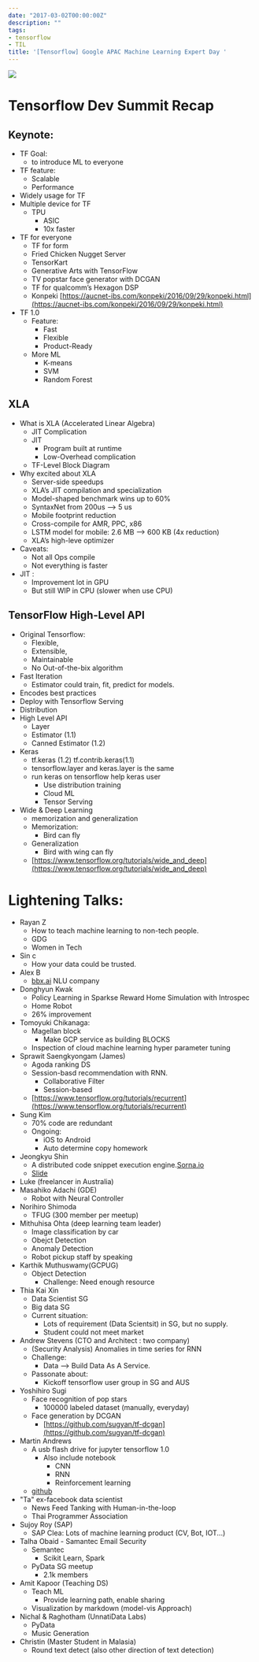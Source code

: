 ```yaml
---
date: "2017-03-02T00:00:00Z"
description: ""
tags:
- tensorflow
- TIL
title: '[Tensorflow] Google APAC Machine Learning Expert Day '
---
```


![](https://lh3.googleusercontent.com/hIViPosdbSGUpLmPnP2WqL9EmvoVOXW7dy6nztmY5NZ9_u5lumMz4sQjjsBZ2QxjyZZCIPgucD2rhdL5uR7K0vLi09CEJYY=s1376)

# Tensorflow Dev Summit Recap

## Keynote:

* TF Goal:
    * to introduce ML to everyone
* TF feature:
    * Scalable 
    * Performance
* Widely usage for TF
* Multiple device for TF 
    * TPU
        * ASIC
        * 10x faster
* TF for everyone
    * TF for form
    * Fried Chicken Nugget Server
    * TensorKart
    * Generative Arts with TensorFlow
    * TV popstar face generator with DCGAN
    * TF for qualcomm’s Hexagon DSP
    * Konpeki [https://aucnet-ibs.com/konpeki/2016/09/29/konpeki.html](https://aucnet-ibs.com/konpeki/2016/09/29/konpeki.html)
* TF 1.0
    * Feature:
        * Fast 
        * Flexible
        * Product-Ready
    * More ML
        * K-means
        * SVM
        * Random Forest 

## XLA

* What is XLA (Accelerated Linear Algebra)
    * JIT Complication
    * JIT
        * Program built at runtime
        * Low-Overhead complication
    * TF-Level Block Diagram
* Why excited about XLA
    * Server-side speedups
    * XLA’s JIT compilation and specialization
    * Model-shaped benchmark wins up to 60%
    * SyntaxNet from 200us —> 5 us 
    * Mobile footprint reduction
    * Cross-compile for AMR, PPC, x86
    * LSTM model for mobile: 2.6 MB —> 600 KB (4x reduction)
    * XLA’s high-leve optimizer 
* Caveats:
    * Not all Ops compile
    * Not everything is faster
* JIT :
    * Improvement lot in GPU
    * But still WIP in CPU (slower when use CPU)

## TensorFlow High-Level API

* Original Tensorflow:
    * Flexible, 
    * Extensible, 
    * Maintainable
    * No Out-of-the-bix algorithm
* Fast Iteration
    * Estimator could  train, fit, predict for models.
* Encodes best practices
* Deploy with Tensorflow Serving
* Distribution 
* High Level API
    * Layer
    * Estimator (1.1)
    * Canned Estimator (1.2)
* Keras
    * tf.keras (1.2) tf.contrib.keras(1.1) 
    * tensorflow.layer and keras.layer is the same
    * run keras on tensorflow help keras user
        * Use distribution training
        * Cloud ML
        * Tensor Serving
* Wide & Deep Learning
    * memorization and generalization
    * Memorization:
        * Bird can fly
    * Generalization
        * Bird with wing can fly
    * [https://www.tensorflow.org/tutorials/wide_and_deep](https://www.tensorflow.org/tutorials/wide_and_deep)

# Lightening Talks:

- Rayan Z
	- How to teach machine learning to non-tech people.
	- GDG
	- Women in Tech
- Sin c
	- How your data could be trusted.
- Alex B
	- [bbx.ai](http://bbx.ai/) NLU company
- Donghyun Kwak
	- Policy Learning in Sparkse Reward Home Simulation with Introspec
	- Home Robot
	- 26% improvement
- Tomoyuki Chikanaga:
	- Magellan block
		- Make GCP service as building BLOCKS
	- Inspection of cloud machine learning hyper parameter tuning
- Sprawit Saengkyongam (James)
	- Agoda ranking DS
	- Session-basd recommendation with RNN.
		- Collaborative Filter
		- Session-based
	- [https://www.tensorflow.org/tutorials/recurrent](https://www.tensorflow.org/tutorials/recurrent)
- Sung Kim
	- 70% code are redundant 	
	- Ongoing:
		- iOS to Android
		- Auto determine copy homework
- Jeongkyu Shin
	- A distributed code snippet execution engine.[Sorna.io](http://sorna.io/)
	- [Slide](https://www.slideshare.net/inureyes/chat-bot-making-process-using-python-3-tensorflow)
- Luke (freelancer in Australia)
- Masahiko Adachi (GDE)
	- Robot with Neural Controller
- Norihiro Shimoda
	- TFUG (300 member per meetup)
- Mithuhisa Ohta (deep learning team leader)
	- Image classification by car 
	- Obejct Detection
	- Anomaly Detection
	- Robot pickup staff by speaking
- Karthik Muthuswamy(GCPUG)
	- Object Detection
		- Challenge: Need enough resource
- Thia Kai Xin
	- Data Scientist SG
	- Big data SG
	- Current situation:
		- Lots of requirement (Data Scientsit) in SG, but no supply.
		- Student could not meet market
- Andrew Stevens (CTO and Architect : two company)
	- (Security Analysis) Anomalies in time series for RNN
	- Challenge:
		- Data --> Build Data As A Service.
	- Passonate about:
		- Kickoff tensorflow user group in SG and AUS
- Yoshihiro Sugi
	- Face recognition of pop stars
		- 100000 labeled dataset (manually, everyday)
	- Face generation by DCGAN
		- [https://github.com/sugyan/tf-dcgan](https://github.com/sugyan/tf-dcgan)
- Martin Andrews
	- A usb flash drive for jupyter tensorflow 1.0
		- Also include notebook
			- CNN
			- RNN
			- Reinforcement learning
	- [github](https://github.com/mdda/deep-learning-workshop)
- "Ta" ex-facebook data scientist
	- News Feed Tanking with Human-in-the-loop
	- Thai Programmer Association
- Sujoy Roy (SAP)
	- SAP Clea: Lots of machine learning product (CV, Bot, IOT...)
- Talha Obaid - Samantec Email Security
	- Semantec
		- Scikit Learn, Spark
	- PyData SG meetup
		- 2.1k members
- Amit Kapoor (Teaching DS)
	- Teach ML
		- Provide learning path, enable sharing
	- Visualization by markdown (model-vis Approach)
- Nichal & Raghotham (UnnatiData Labs)
	- PyData
	- Music Generation 
- Christin (Master Student in Malasia)
	- Round text detect (also other direction of text detection)
	
	
